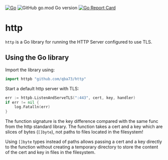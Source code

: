 [![Go](https://github.com/qba73/http/actions/workflows/go.yml/badge.svg)](https://github.com/qba73/http/actions/workflows/go.yml)
![GitHub go.mod Go version](https://img.shields.io/github/go-mod/go-version/qba73/http?logo=go)
[![Go Report Card](https://goreportcard.com/badge/github.com/qba73/http)](https://goreportcard.com/report/github.com/qba73/http)

# http

```http``` is a Go library for running the HTTP Server configured to use TLS.

## Using the Go library

Import the library using:
```go
import httpb "github.com/qba73/http"
```

Start a default http server with TLS:
```go
err := httpb.ListenAndServeTLS(":443", cert, key, handler)
if err != nil {
    log.Fatalln(err)
}
```

The function signature is the key difference compared with the same func from the http standard library. The function takes a cert and a key which are slices of bytes (```[]byte```), not paths to files located in the filesystem!

Using ```[]byte``` types instead of paths allows passing a cert and a key directly to the function without creating a temporary directory to store the content of the cert and key in files in the filesystem.
